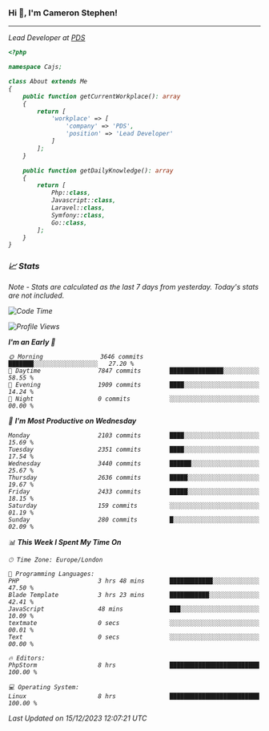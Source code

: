 ### Hi 👋, I'm Cameron Stephen!
<hr>
<p><em>Lead Developer at <a href="https://prindatasolutions.co.uk">PDS</a></p>


```php
<?php

namespace Cajs;

class About extends Me
{
    public function getCurrentWorkplace(): array
    {
        return [
            'workplace' => [
                'company' => 'PDS',
                'position' => 'Lead Developer'
            ]
        ];
    }

    public function getDailyKnowledge(): array
    {
        return [
            Php::class,
            Javascript::class,
            Laravel::class,
            Symfony::class,
            Go::class,
        ];
    }
}
```

### 📈 Stats
<p><em>Note - Stats are calculated as the last 7 days from yesterday. Today's stats are not included.</em></p>


<!--START_SECTION:waka-->
![Code Time](http://img.shields.io/badge/Code%20Time-3%2C633%20hrs%206%20mins-blue)

![Profile Views](http://img.shields.io/badge/Profile%20Views-0-blue)

**I'm an Early 🐤** 

```text
🌞 Morning                3646 commits        ███████░░░░░░░░░░░░░░░░░░   27.20 % 
🌆 Daytime                7847 commits        ███████████████░░░░░░░░░░   58.55 % 
🌃 Evening                1909 commits        ████░░░░░░░░░░░░░░░░░░░░░   14.24 % 
🌙 Night                  0 commits           ░░░░░░░░░░░░░░░░░░░░░░░░░   00.00 % 
```
📅 **I'm Most Productive on Wednesday** 

```text
Monday                   2103 commits        ████░░░░░░░░░░░░░░░░░░░░░   15.69 % 
Tuesday                  2351 commits        ████░░░░░░░░░░░░░░░░░░░░░   17.54 % 
Wednesday                3440 commits        ██████░░░░░░░░░░░░░░░░░░░   25.67 % 
Thursday                 2636 commits        █████░░░░░░░░░░░░░░░░░░░░   19.67 % 
Friday                   2433 commits        █████░░░░░░░░░░░░░░░░░░░░   18.15 % 
Saturday                 159 commits         ░░░░░░░░░░░░░░░░░░░░░░░░░   01.19 % 
Sunday                   280 commits         █░░░░░░░░░░░░░░░░░░░░░░░░   02.09 % 
```


📊 **This Week I Spent My Time On** 

```text
🕑︎ Time Zone: Europe/London

💬 Programming Languages: 
PHP                      3 hrs 48 mins       ████████████░░░░░░░░░░░░░   47.50 % 
Blade Template           3 hrs 23 mins       ███████████░░░░░░░░░░░░░░   42.41 % 
JavaScript               48 mins             ███░░░░░░░░░░░░░░░░░░░░░░   10.09 % 
textmate                 0 secs              ░░░░░░░░░░░░░░░░░░░░░░░░░   00.01 % 
Text                     0 secs              ░░░░░░░░░░░░░░░░░░░░░░░░░   00.00 % 

🔥 Editors: 
PhpStorm                 8 hrs               █████████████████████████   100.00 % 

💻 Operating System: 
Linux                    8 hrs               █████████████████████████   100.00 % 
```


 Last Updated on 15/12/2023 12:07:21 UTC
<!--END_SECTION:waka-->
